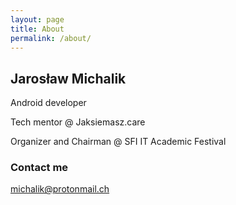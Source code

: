 ```yaml
---
layout: page
title: About
permalink: /about/
---
```


## Jarosław Michalik

Android developer

Tech mentor @ Jaksiemasz.care

Organizer and Chairman @ SFI IT Academic Festival

### Contact me

[michalik@protonmail.ch](mailto:michalik@protonmail.ch)
